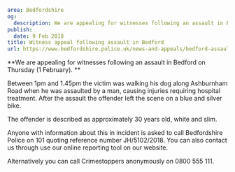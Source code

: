```yaml
area: Bedfordshire
og:
  description: We are appealing for witnesses following an assault in Bedford on Thursday (1 February).
publish:
  date: 9 Feb 2018
title: Witness appeal following assault in Bedford
url: https://www.bedfordshire.police.uk/news-and-appeals/bedford-assault-appeal-feb18
```

**We are appealing for witnesses following an assault in Bedford on Thursday (1 February). **

Between 1pm and 1.45pm the victim was walking his dog along Ashburnham Road when he was assaulted by a man, causing injuries requiring hospital treatment. After the assault the offender left the scene on a blue and silver bike.

The offender is described as approximately 30 years old, white and slim.

Anyone with information about this in incident is asked to call Bedfordshire Police on 101 quoting reference number JH/5102/2018. You can also contact us through use our online reporting tool on our website.

Alternatively you can call Crimestoppers anonymously on 0800 555 111.
